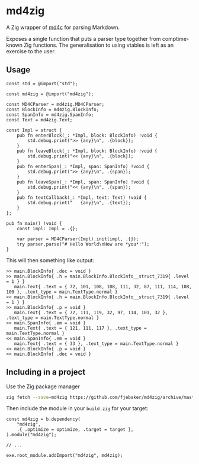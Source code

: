 # md4zig

A Zig wrapper of [md4c](https://github.com/mity/md4c) for parsing Markdown.

Exposes a single function that puts a parser type together from comptime-known Zig functions. The generalisation to using vtables is left as an exercise to the user.

## Usage

```zig
const std = @import("std");

const md4zig = @import("md4zig");

const MD4CParser = md4zig.MD4CParser;
const BlockInfo = md4zig.BlockInfo;
const SpanInfo = md4zig.SpanInfo;
const Text = md4zig.Text;

const Impl = struct {
    pub fn enterBlock(_: *Impl, block: BlockInfo) !void {
        std.debug.print(">> {any}\n", .{block});
    }
    pub fn leaveBlock(_: *Impl, block: BlockInfo) !void {
        std.debug.print("<< {any}\n", .{block});
    }
    pub fn enterSpan(_: *Impl, span: SpanInfo) !void {
        std.debug.print(">> {any}\n", .{span});
    }
    pub fn leaveSpan(_: *Impl, span: SpanInfo) !void {
        std.debug.print("<< {any}\n", .{span});
    }
    pub fn textCallback(_: *Impl, text: Text) !void {
        std.debug.print("   {any}\n", .{text});
    }
};

pub fn main() !void {
    const impl: Impl = .{};

    var parser = MD4CParser(Impl).init(impl, .{});
    try parser.parse("# Hello World\nHow are *you*!");
}
```

This will then something like output:

```
>> main.BlockInfo{ .doc = void }
>> main.BlockInfo{ .h = main.BlockInfo.BlockInfo__struct_7319{ .level = 1 } }
   main.Text{ .text = { 72, 101, 108, 108, 111, 32, 87, 111, 114, 108, 100 }, .text_type = main.TextType.normal }
<< main.BlockInfo{ .h = main.BlockInfo.BlockInfo__struct_7319{ .level = 1 } }
>> main.BlockInfo{ .p = void }
   main.Text{ .text = { 72, 111, 119, 32, 97, 114, 101, 32 }, .text_type = main.TextType.normal }
>> main.SpanInfo{ .em = void }
   main.Text{ .text = { 121, 111, 117 }, .text_type = main.TextType.normal }
<< main.SpanInfo{ .em = void }
   main.Text{ .text = { 33 }, .text_type = main.TextType.normal }
<< main.BlockInfo{ .p = void }
<< main.BlockInfo{ .doc = void }
```

## Including in a project

Use the Zig package manager

```bash
zig fetch --save=md4zig https://github.com/fjebaker/md4zig/archive/master.tar.gz
```

Then include the module in your `build.zig` for your target:

```zig
const md4zig = b.dependency(
    "md4zig",
    .{ .optimize = optimize, .target = target },
).module("md4zig");

// ...

exe.root_module.addImport("md4zig", md4zig);
```
